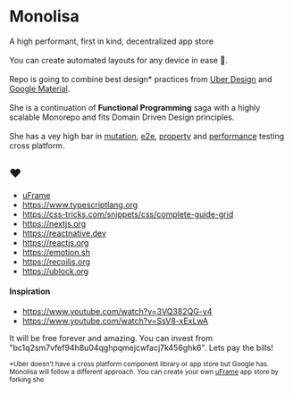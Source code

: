 # Monolisa
A high performant, first in kind, decentralized app store 
<br /><br /> You can create automated layouts for any device in ease 🤯. <br /><br /> 
Repo is going to combine best design* practices from [Uber Design](https://brand.uber.com) and [Google Material](https://material.io).<br /><br />
She is a continuation of <strong>Functional Programming</strong> saga with a highly scalable Monorepo and fits Domain Driven Design principles. <br /><br />She has a vey high bar in [mutation](https://mutation.app), [e2e](https://www.cypress.io), [property](https://github.com/dubzzz/fast-check) and [performance](https://clinicjs.org) testing cross platform.<br />

## ♥️ 
- [uFrame](https://brand.uber.com/guide#composition-the-u-frame)
- https://www.typescriptlang.org
- https://css-tricks.com/snippets/css/complete-guide-grid
- https://nextjs.org
- https://reactnative.dev
- https://reactjs.org
- https://emotion.sh
- https://recoiljs.org
- https://ublock.org


#### Inspiration

- https://www.youtube.com/watch?v=3VQ382QG-y4
- https://www.youtube.com/watch?v=SsV8-xExLwA


It will be free forever and amazing. You can invest from "bc1q2sm7vfef94h8u04qghpqmejcwfacj7k456ghk6". Lets pay the bills!


<sub>*Uber doesn't have a cross platform component library or app store but Google has. Monolisa will follow a different approach. You can create your own [uFrame](https://brand.uber.com/guide#composition-the-u-frame) app store by forking she</sub>
